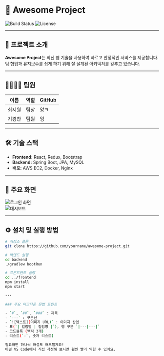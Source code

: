 # 🚀 Awesome Project

![Build Status](https://img.shields.io/badge/build-passing-brightgreen)
![License](https://img.shields.io/github/license/yourname/awesome-project)

---

## 📖 프로젝트 소개

**Awesome Project**는 최신 웹 기술을 사용하여 빠르고 안정적인 서비스를 제공합니다.  
팀 협업과 유지보수를 쉽게 하기 위해 잘 설계된 아키텍처를 갖추고 있습니다.

---

## 👨‍👩‍👧‍👦 팀원

| 이름  | 역할 | GitHub |
|-----|----|--------|
| 최지원 | 팀장 | 앙ㅋ     |
| 기경찬 | 팀원 | 잉      |

---

## 🛠️ 기술 스택

- **Frontend:** React, Redux, Bootstrap
- **Backend:** Spring Boot, JPA, MySQL
- **배포:** AWS EC2, Docker, Nginx

---

## 📸 주요 화면

![로그인 화면](https://via.placeholder.com/600x300?text=Login+Screen)  
![대시보드](https://via.placeholder.com/600x300?text=Dashboard)

---

## ⚙️ 설치 및 실행 방법

```bash
# 저장소 클론
git clone https://github.com/yourname/awesome-project.git

# 백엔드 실행
cd backend
./gradlew bootRun

# 프론트엔드 실행
cd ../frontend
npm install
npm start

---

### 주요 마크다운 문법 포인트

- `#`, `##`, `###` : 제목  
- `---` : 구분선  
- `![텍스트](이미지 URL)` : 이미지 삽입  
- 표(`| 컬럼명 | 컬럼명 |`), 행 구분 `|---|---|`  
- 코드블록 (백틱 3개)  
- 리스트(`-`, 숫자 리스트)  

필요하면 하나씩 해설도 해드릴게요!  
이걸 VS Code에서 직접 작성해 보시면 훨씬 빨리 익힐 수 있어요.
